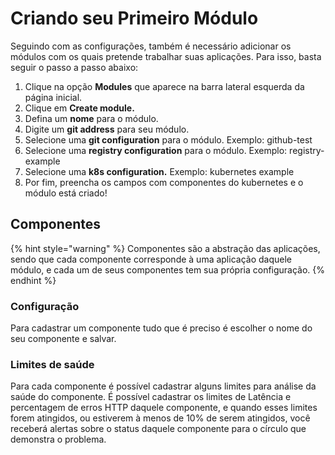 # Criando seu Primeiro Módulo

Seguindo com as configurações, também é necessário adicionar os módulos com os quais pretende trabalhar suas aplicações. Para isso, basta seguir o passo a passo abaixo:

1. Clique na opção **Modules** que aparece na barra lateral esquerda da página inicial. 
2. Clique em **Create module.** 
3. Defina um **nome** para o módulo.
4. Digite um **git address** para seu módulo.
5. Selecione uma **git configuration** para o módulo. Exemplo: github-test
6. Selecione uma **registry configuration** para o módulo. Exemplo: registry-example
7. Selecione uma **k8s configuration.** Exemplo: kubernetes example
8. Por fim, preencha os campos com componentes do kubernetes e o módulo está criado!

## Componentes 

{% hint style="warning" %}
Componentes são a abstração das aplicações, sendo que cada componente corresponde à uma aplicação daquele módulo, e cada um de seus componentes tem sua própria configuração.
{% endhint %}

### Configuração

Para cadastrar um componente tudo que é preciso é escolher o nome do seu componente e salvar.

### Limites de saúde

Para cada componente é possível cadastrar alguns limites para análise da saúde do componente. É possível cadastrar os limites de Latência e percentagem de erros HTTP daquele componente, e quando esses limites forem atingidos, ou estiverem à menos de 10% de serem atingidos, você receberá alertas sobre o status daquele componente para o círculo que demonstra o problema.

